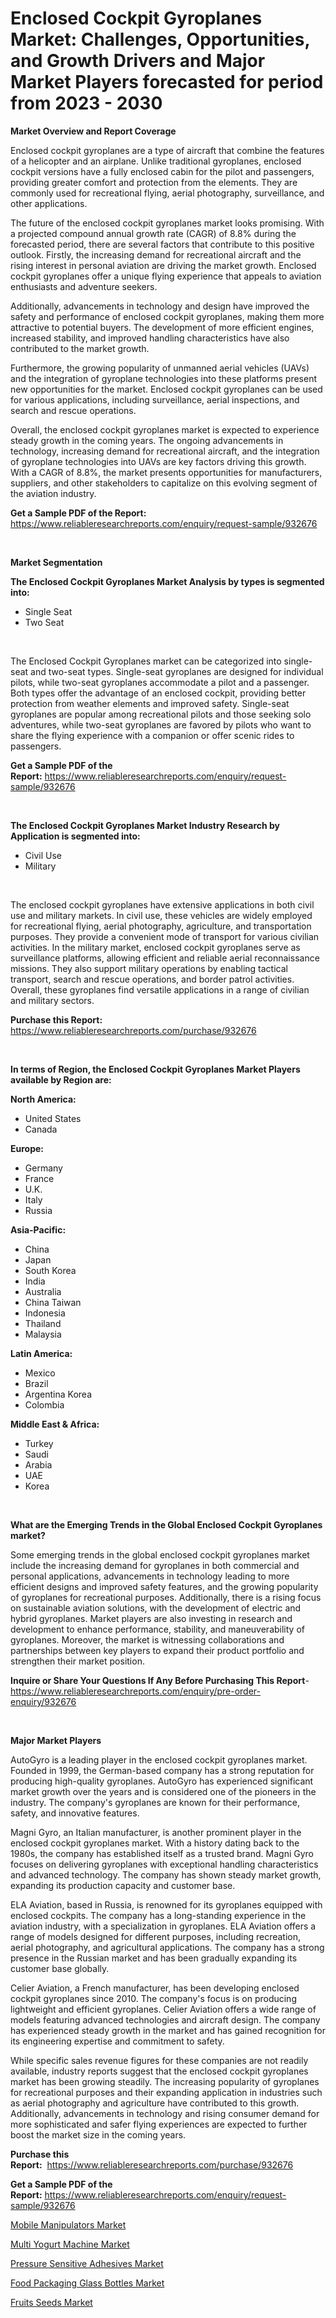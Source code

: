 <p><h1>Enclosed Cockpit Gyroplanes Market: Challenges, Opportunities, and Growth Drivers and Major Market Players forecasted for period from 2023 - 2030</h1></p><p><strong>Market Overview and Report Coverage</strong></p>
<p><p>Enclosed cockpit gyroplanes are a type of aircraft that combine the features of a helicopter and an airplane. Unlike traditional gyroplanes, enclosed cockpit versions have a fully enclosed cabin for the pilot and passengers, providing greater comfort and protection from the elements. They are commonly used for recreational flying, aerial photography, surveillance, and other applications.</p><p>The future of the enclosed cockpit gyroplanes market looks promising. With a projected compound annual growth rate (CAGR) of 8.8% during the forecasted period, there are several factors that contribute to this positive outlook. Firstly, the increasing demand for recreational aircraft and the rising interest in personal aviation are driving the market growth. Enclosed cockpit gyroplanes offer a unique flying experience that appeals to aviation enthusiasts and adventure seekers.</p><p>Additionally, advancements in technology and design have improved the safety and performance of enclosed cockpit gyroplanes, making them more attractive to potential buyers. The development of more efficient engines, increased stability, and improved handling characteristics have also contributed to the market growth.</p><p>Furthermore, the growing popularity of unmanned aerial vehicles (UAVs) and the integration of gyroplane technologies into these platforms present new opportunities for the market. Enclosed cockpit gyroplanes can be used for various applications, including surveillance, aerial inspections, and search and rescue operations.</p><p>Overall, the enclosed cockpit gyroplanes market is expected to experience steady growth in the coming years. The ongoing advancements in technology, increasing demand for recreational aircraft, and the integration of gyroplane technologies into UAVs are key factors driving this growth. With a CAGR of 8.8%, the market presents opportunities for manufacturers, suppliers, and other stakeholders to capitalize on this evolving segment of the aviation industry.</p></p>
<p><strong>Get a Sample PDF of the Report:</strong> <a href="https://www.reliableresearchreports.com/enquiry/request-sample/932676">https://www.reliableresearchreports.com/enquiry/request-sample/932676</a></p>
<p>&nbsp;</p>
<p><strong>Market Segmentation</strong></p>
<p><strong>The Enclosed Cockpit Gyroplanes Market Analysis by types is segmented into:</strong></p>
<p><ul><li>Single Seat</li><li>Two Seat</li></ul></p>
<p>&nbsp;</p>
<p><p>The Enclosed Cockpit Gyroplanes market can be categorized into single-seat and two-seat types. Single-seat gyroplanes are designed for individual pilots, while two-seat gyroplanes accommodate a pilot and a passenger. Both types offer the advantage of an enclosed cockpit, providing better protection from weather elements and improved safety. Single-seat gyroplanes are popular among recreational pilots and those seeking solo adventures, while two-seat gyroplanes are favored by pilots who want to share the flying experience with a companion or offer scenic rides to passengers.</p></p>
<p><strong>Get a Sample PDF of the Report:</strong>&nbsp;<a href="https://www.reliableresearchreports.com/enquiry/request-sample/932676">https://www.reliableresearchreports.com/enquiry/request-sample/932676</a></p>
<p>&nbsp;</p>
<p><strong>The Enclosed Cockpit Gyroplanes Market Industry Research by Application is segmented into:</strong></p>
<p><ul><li>Civil Use</li><li>Military</li></ul></p>
<p>&nbsp;</p>
<p><p>The enclosed cockpit gyroplanes have extensive applications in both civil use and military markets. In civil use, these vehicles are widely employed for recreational flying, aerial photography, agriculture, and transportation purposes. They provide a convenient mode of transport for various civilian activities. In the military market, enclosed cockpit gyroplanes serve as surveillance platforms, allowing efficient and reliable aerial reconnaissance missions. They also support military operations by enabling tactical transport, search and rescue operations, and border patrol activities. Overall, these gyroplanes find versatile applications in a range of civilian and military sectors.</p></p>
<p><strong>Purchase this Report:</strong>&nbsp; <a href="https://www.reliableresearchreports.com/purchase/932676">https://www.reliableresearchreports.com/purchase/932676</a></p>
<p>&nbsp;</p>
<p><strong>In terms of Region, the Enclosed Cockpit Gyroplanes Market Players available by Region are:</strong></p>
<p>
    <p> <strong> North America: </strong>
        <ul>
            <li>United States</li>
            <li>Canada</li>
        </ul>
        </p> 
    <p> <strong> Europe: </strong>
        <ul>
            <li>Germany</li>
            <li>France</li>
            <li>U.K.</li>
            <li>Italy</li>
            <li>Russia</li>
        </ul>
        </p> 
    <p> <strong> Asia-Pacific: </strong>
        <ul>
            <li>China</li>
            <li>Japan</li>
            <li>South Korea</li>
            <li>India</li>
            <li>Australia</li>
            <li>China Taiwan</li>
            <li>Indonesia</li>
            <li>Thailand</li>
            <li>Malaysia</li>
        </ul>
        </p> 
    <p> <strong> Latin America: </strong>
        <ul>
            <li>Mexico</li>
            <li>Brazil</li>
            <li>Argentina Korea</li>
            <li>Colombia</li>
        </ul>
        </p> 
    <p> <strong> Middle East & Africa: </strong>
        <ul>
            <li>Turkey</li>
            <li>Saudi</li>
            <li>Arabia</li>
            <li>UAE</li>
            <li>Korea</li>
        </ul>
    </p>
    </p>
<p>&nbsp;</p>
<p><strong>What are the Emerging Trends in the Global Enclosed Cockpit Gyroplanes market?</strong></p>
<p><p>Some emerging trends in the global enclosed cockpit gyroplanes market include the increasing demand for gyroplanes in both commercial and personal applications, advancements in technology leading to more efficient designs and improved safety features, and the growing popularity of gyroplanes for recreational purposes. Additionally, there is a rising focus on sustainable aviation solutions, with the development of electric and hybrid gyroplanes. Market players are also investing in research and development to enhance performance, stability, and maneuverability of gyroplanes. Moreover, the market is witnessing collaborations and partnerships between key players to expand their product portfolio and strengthen their market position.</p></p>
<p><strong>Inquire or Share Your Questions If Any Before Purchasing This Report</strong>- <a href="https://www.reliableresearchreports.com/enquiry/pre-order-enquiry/932676">https://www.reliableresearchreports.com/enquiry/pre-order-enquiry/932676</a></p>
<p>&nbsp;</p>
<p><strong>Major Market Players</strong></p>
<p><p>AutoGyro is a leading player in the enclosed cockpit gyroplanes market. Founded in 1999, the German-based company has a strong reputation for producing high-quality gyroplanes. AutoGyro has experienced significant market growth over the years and is considered one of the pioneers in the industry. The company's gyroplanes are known for their performance, safety, and innovative features.</p><p>Magni Gyro, an Italian manufacturer, is another prominent player in the enclosed cockpit gyroplanes market. With a history dating back to the 1980s, the company has established itself as a trusted brand. Magni Gyro focuses on delivering gyroplanes with exceptional handling characteristics and advanced technology. The company has shown steady market growth, expanding its production capacity and customer base.</p><p>ELA Aviation, based in Russia, is renowned for its gyroplanes equipped with enclosed cockpits. The company has a long-standing experience in the aviation industry, with a specialization in gyroplanes. ELA Aviation offers a range of models designed for different purposes, including recreation, aerial photography, and agricultural applications. The company has a strong presence in the Russian market and has been gradually expanding its customer base globally.</p><p>Celier Aviation, a French manufacturer, has been developing enclosed cockpit gyroplanes since 2010. The company's focus is on producing lightweight and efficient gyroplanes. Celier Aviation offers a wide range of models featuring advanced technologies and aircraft design. The company has experienced steady growth in the market and has gained recognition for its engineering expertise and commitment to safety.</p><p>While specific sales revenue figures for these companies are not readily available, industry reports suggest that the enclosed cockpit gyroplanes market has been growing steadily. The increasing popularity of gyroplanes for recreational purposes and their expanding application in industries such as aerial photography and agriculture have contributed to this growth. Additionally, advancements in technology and rising consumer demand for more sophisticated and safer flying experiences are expected to further boost the market size in the coming years.</p></p>
<p><strong>Purchase this Report:</strong>&nbsp;&nbsp;<a href="https://www.reliableresearchreports.com/purchase/932676">https://www.reliableresearchreports.com/purchase/932676</a></p>
<p></p>
<p><strong>Get a Sample PDF of the Report:</strong>&nbsp;<a href="https://www.reliableresearchreports.com/enquiry/request-sample/932676">https://www.reliableresearchreports.com/enquiry/request-sample/932676</a></p>
<p><p><a href="https://www.reportprime.com/mobile-manipulators-r7203">Mobile Manipulators Market</a></p><p><a href="https://issuu.com/reportprime-2/docs/multi-yogurt-machine-market-size-2030.pptx?fr=xKAE9_zU1NQ">Multi Yogurt Machine Market</a></p><p><a href="https://www.reportprime.com/pressure-sensitive-adhesives-r190">Pressure Sensitive Adhesives Market</a></p><p><a href="https://github.com/JameTravis/Market-Research-Report-List-1/blob/main/food-packaging-glass-bottles-market.md">Food Packaging Glass Bottles Market</a></p><p><a href="https://medium.com/@santosh99915121/fruits-seeds-market-size-growth-forecast-2023-2030-dce3ff19aa1b">Fruits Seeds Market</a></p></p>
